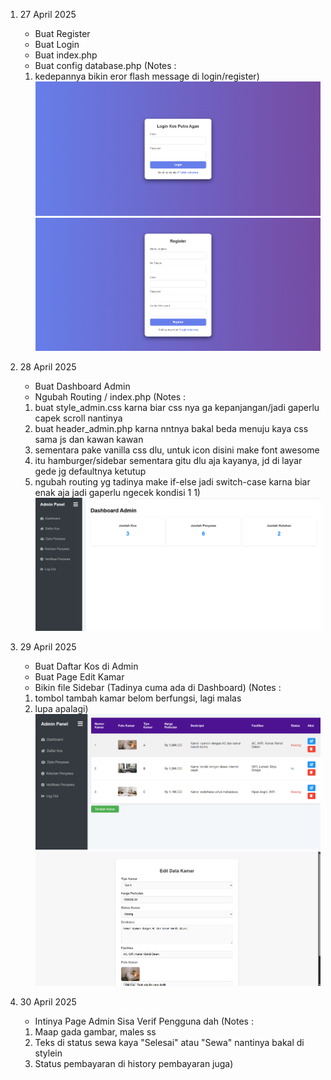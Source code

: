 1. 27 April 2025
    - Buat Register
    - Buat Login
    - Buat index.php
    - Buat config database.php
    (Notes :    
    1. kedepannya bikin eror flash message di login/register)
    ![alt text](image-1.png)
    ![alt text](image-2.png)

2. 28 April 2025
    - Buat Dashboard Admin
    - Ngubah Routing / index.php
    (Notes :    
    1. buat style_admin.css karna biar css nya ga kepanjangan/jadi gaperlu capek scroll nantinya
    2. buat header_admin.php karna nntnya bakal beda menuju kaya css sama js dan kawan kawan
    3. sementara pake vanilla css dlu, untuk icon disini make font awesome
    4. itu hamburger/sidebar sementara gitu dlu aja kayanya, jd di layar gede jg defaultnya ketutup
    5. ngubah routing yg tadinya make if-else jadi switch-case karna biar enak aja jadi gaperlu ngecek kondisi 1 1)
    ![alt text](image.png)

3. 29 April 2025
    - Buat Daftar Kos di Admin
    - Buat Page Edit Kamar
    - Bikin file Sidebar (Tadinya cuma ada di Dashboard)
    (Notes :
    1. tombol tambah kamar belom berfungsi, lagi malas
    2. lupa apalagi)
    ![alt text](image-3.png)
    ![alt text](image-4.png)

4. 30 April 2025
    - Intinya Page Admin Sisa Verif Pengguna dah
    (Notes :
    1. Maap gada gambar, males ss
    2. Teks di status sewa kaya "Selesai" atau "Sewa" nantinya bakal di stylein
    3. Status pembayaran di history pembayaran juga)